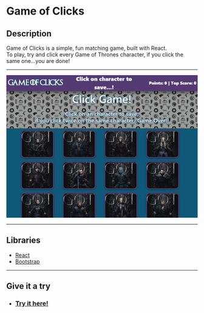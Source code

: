 # **Game of Clicks**

## Description  
Game of Clicks is a simple, fun matching game, built with React. <br>
To play, try and click every Game of Thrones character, if you click the same one...you are done!
***
![Demo](./public/assets/demo/Game-of-clicks.png)
***
## Libraries
   * [React](https://reactjs.org/)
   * [Bootstrap](https://getbootstrap.com/)

***
## **Give it a try**
* ### [Try it here!](https://felixvl31.github.io/Game-of-Clicks/)

